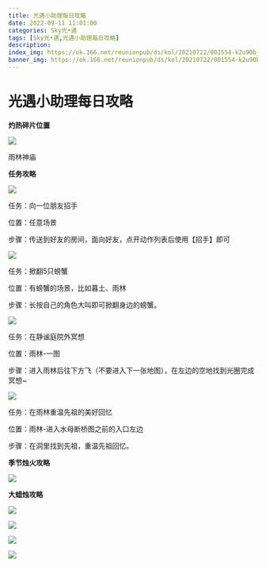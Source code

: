 ```yaml
---
title: 光遇小助理每日攻略
date: 2022-09-11 11:01:00
categories: Sky光•遇
tags: [Sky光•遇,光遇小助理每日攻略]
description: 
index_img: https://ok.166.net/reunionpub/ds/kol/20210722/001554-k2u90bj7ay.png?imageView&thumbnail=600x0&type=jpg
banner_img: https://ok.166.net/reunionpub/ds/kol/20210722/001554-k2u90bj7ay.png?imageView&thumbnail=600x0&type=jpg
---
```

# 光遇小助理每日攻略
**灼热碎片位置**

![](https://img.166.net/reunionpub/ds/kol/20220911/002720-7o5e3b9l6u.jpeg)

雨林神庙

  

 **任务攻略**

![](https://img.166.net/reunionpub/ds/kol/20220911/000958-19bkm746iq.png)

任务：向一位朋友招手

位置：任意场景

步骤：传送到好友的房间，面向好友，点开动作列表后使用【招手】即可

![](https://img.166.net/reunionpub/ds/kol/20220911/001023-6d9kn5z431.png)

任务：掀翻5只螃蟹

位置：有螃蟹的场景，比如暮土、雨林

步骤：长按自己的角色大叫即可掀翻身边的螃蟹。

![](https://img.166.net/reunionpub/ds/kol/20220911/001039-bv8p4tiszn.png)

任务：在静谧庭院外冥想

位置：雨林-一图

步骤：进入雨林后往下方飞（不要进入下一张地图），在左边的空地找到光圈完成冥想~

![](https://img.166.net/reunionpub/ds/kol/20220911/002749-hn0wl6pvra.jpeg)

任务：在雨林重温先祖的美好回忆

位置：雨林-进入水母断桥图之前的入口左边

步骤：在洞里找到先祖，重温先祖回忆。

 **季节烛火攻略**

![](https://img.166.net/reunionpub/ds/kol/20220911/001359-dpj2wr03za.png)

  

  

 **大蜡烛攻略**

  

![](https://img.166.net/reunionpub/ds/kol/20220911/001352-9eyirjupo1.png)

  

![](https://img.166.net/reunionpub/ds/kol/20220911/001316-t7svh58l92.png)

  

![](https://img.166.net/reunionpub/ds/kol/20220911/001149-tigk35db6s.png)

  

![](https://img.166.net/reunionpub/ds/kol/20220911/001111-ugp04bvrnf.png)

  

  

